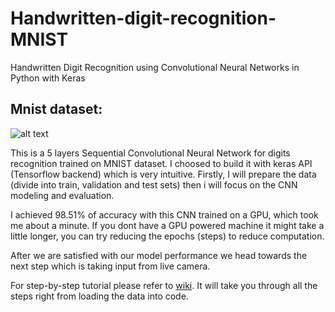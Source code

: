 # Handwritten-digit-recognition-MNIST
Handwritten Digit Recognition using Convolutional Neural Networks in Python with Keras

## Mnist dataset:

![alt text](https://github.com/shubham99bisht/Handwritten-digit-recognition-MNIST/blob/master/src/mnist-sample.png "MNIST")



This is a 5 layers Sequential Convolutional Neural Network for digits recognition trained on MNIST dataset. I choosed to build it with keras API (Tensorflow backend) which is very intuitive. Firstly, I will prepare the data (divide into train, validation and test sets) then i will focus on the CNN modeling and evaluation.

I achieved 98.51% of accuracy with this CNN trained on a GPU, which took me about a minute. If you dont have a GPU powered machine it might take a little longer, you can try reducing the epochs (steps) to reduce computation.

After we are satisfied with our model performance we head towards the next step which is taking input from live camera.

For step-by-step tutorial please refer to [wiki](https://github.com/shubham99bisht/Handwritten-digit-recognition-MNIST/wiki). It will take you through all the steps right from loading the data into code.
